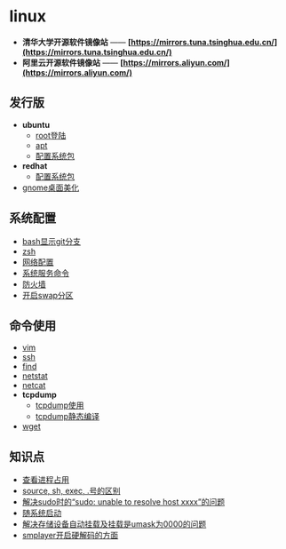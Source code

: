 # linux

- **清华大学开源软件镜像站** —— **[https://mirrors.tuna.tsinghua.edu.cn/](https://mirrors.tuna.tsinghua.edu.cn/)**
- **阿里云开源软件镜像站** —— **[https://mirrors.aliyun.com/](https://mirrors.aliyun.com/)**

## 发行版

- **ubuntu**
  - [root登陆](ubuntu/root.login.md)
  - [apt](ubuntu/apt.md)
  - [配置系统包](ubuntu/ubuntu.package.md)
- **redhat**
  - [配置系统包](redhat/readme.md)
- [gnome桌面美化](gnome.md)

## 系统配置

- [bash显示git分支](bash.git-branch.md)
- [zsh](zsh.md)
- [网络配置](linux.net.md)
- [系统服务命令](service.md)
- [防火墙](firewall.md)
- [开启swap分区](swap.md)

## 命令使用

- [vim](cmd/vim/readme.md)
- [ssh](cmd/ssh.md)
- [find](cmd/find.md)
- [netstat](cmd/netstat.md)
- [netcat](cmd/netcat.md)
- **tcpdump**
  - [tcpdump使用](cmd/tcpdump/use.md)
  - [tcpdump静态编译](cmd/tcpdump/static.compile.md)
- [wget](cmd/wget.md)

## 知识点

- [查看进程占用](see.process.md)
- [source, sh, exec, .号的区别](source.sh.exec.md)
- [解决sudo时的“sudo: unable to resolve host xxxx”的问题](resolve.host.md)
- [随系统启动](linux.autostart.md)
- [解决存储设备自动挂载及挂载是umask为0000的问题](linux.fstab.md)
- [smplayer开启硬解码的方面](../multimedia/smplayer/readme.md)
